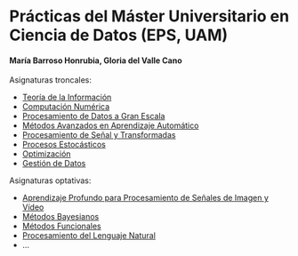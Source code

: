 # Prácticas del Máster Universitario en Ciencia de Datos (EPS, UAM)
#### María Barroso Honrubia, Gloria del Valle Cano

Asignaturas troncales:
* [Teoría de la Información](ti/)
* [Computación Numérica](cn/)
* [Procesamiento de Datos a Gran Escala](pdge/)
* [Métodos Avanzados en Aprendizaje Automático](maaa/)
* [Procesamiento de Señal y Transformadas](pst/)
* [Procesos Estocásticos](pe/)
* [Optimización](opt/)
* [Gestión de Datos](gd/)

Asignaturas optativas:
* [Aprendizaje Profundo para Procesamiento de Señales de Imagen y Vídeo](appiv/)
* [Métodos Bayesianos](mba/)
* [Métodos Funcionales](mf/)
* [Procesamiento del Lenguaje Natural](pln/)
* ...
